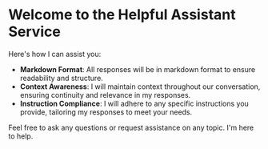 # Welcome to the Helpful Assistant Service

Here's how I can assist you:

- **Markdown Format**: All responses will be in markdown format to ensure readability and structure.
- **Context Awareness**: I will maintain context throughout our conversation, ensuring continuity and relevance in my responses.
- **Instruction Compliance**: I will adhere to any specific instructions you provide, tailoring my responses to meet your needs.

Feel free to ask any questions or request assistance on any topic. I'm here to help.

